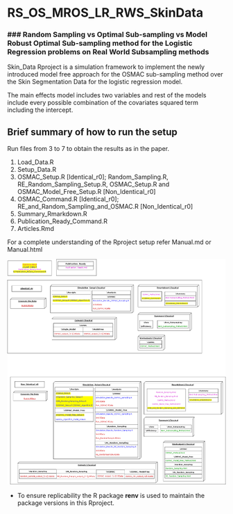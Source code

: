 
# RS_OS_MROS_LR_RWS_SkinData

### ### Random Sampling vs Optimal Sub-sampling vs Model Robust Optimal Sub-sampling method for the Logistic Regression problems on Real World Subsampling methods 

<!-- badges: start -->
<!-- badges: end -->

Skin_Data Rproject is a simulation framework to implement the newly introduced model free approach for the OSMAC sub-sampling method over the Skin Segmentation Data for the logistic regression model.

The main effects model includes two variables and rest of the models include every possible combination of the covariates squared term including the intercept.

## Brief summary of how to run the setup

Run files from 3 to 7 to obtain the results as in the paper.

1. Load_Data.R
2. Setup_Data.R
3. OSMAC_Setup.R [Identical_r0]; Random_Sampling.R, RE_Random_Sampling_Setup.R, OSMAC_Setup.R and OSMAC_Model_Free_Setup.R [Non_Identical_r0]
4. OSMAC_Command.R [Identical_r0]; RE_and_Random_Sampling_and_OSMAC.R [Non_Identical_r0]
5. Summary_Rmarkdown.R
6. Publication_Ready_Command.R
7. Articles.Rmd

For a complete understanding of the Rproject setup refer Manual.md or Manual.html

![](Images/Brief_FullDiagram.png)

* To ensure replicability the R package **renv** is used to maintain the package versions in this Rproject.
